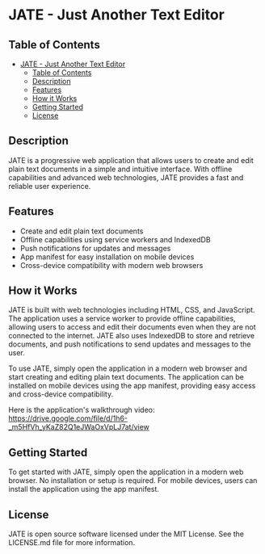# JATE - Just Another Text Editor

## Table of Contents
- [JATE - Just Another Text Editor](#jate---just-another-text-editor)
  - [Table of Contents](#table-of-contents)
  - [Description](#description)
  - [Features](#features)
  - [How it Works](#how-it-works)
  - [Getting Started](#getting-started)
  - [License](#license)

## Description
JATE is a progressive web application that allows users to create and edit plain text documents in a simple and intuitive interface. With offline capabilities and advanced web technologies, JATE provides a fast and reliable user experience.

## Features
- Create and edit plain text documents
- Offline capabilities using service workers and IndexedDB
- Push notifications for updates and messages
- App manifest for easy installation on mobile devices
- Cross-device compatibility with modern web browsers

## How it Works
JATE is built with web technologies including HTML, CSS, and JavaScript. The application uses a service worker to provide offline capabilities, allowing users to access and edit their documents even when they are not connected to the internet. JATE also uses IndexedDB to store and retrieve documents, and push notifications to send updates and messages to the user.

To use JATE, simply open the application in a modern web browser and start creating and editing plain text documents. The application can be installed on mobile devices using the app manifest, providing easy access and cross-device compatibility.

Here is the application's walkthrough video: https://drive.google.com/file/d/1h6-_m5HfVh_yKaZ82Q1eJWaOxVpLJ7at/view

## Getting Started
To get started with JATE, simply open the application in a modern web browser. No installation or setup is required. For mobile devices, users can install the application using the app manifest.

## License
JATE is open source software licensed under the MIT License. See the LICENSE.md file for more information.